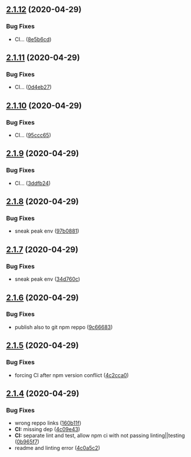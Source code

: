 ## [2.1.12](https://github.com/Skitionek/gql-generator-node/compare/v2.1.11...v2.1.12) (2020-04-29)


### Bug Fixes

* CI... ([8e5b6cd](https://github.com/Skitionek/gql-generator-node/commit/8e5b6cd4d8fff4f994b4787b11bf29f3bce8a645))

## [2.1.11](https://github.com/Skitionek/gql-generator-node/compare/v2.1.10...v2.1.11) (2020-04-29)


### Bug Fixes

* CI... ([0d4eb27](https://github.com/Skitionek/gql-generator-node/commit/0d4eb2793afcaf290c6584cf1a8ea89d9bbd35fa))

## [2.1.10](https://github.com/Skitionek/gql-generator-node/compare/v2.1.9...v2.1.10) (2020-04-29)


### Bug Fixes

* CI... ([95ccc65](https://github.com/Skitionek/gql-generator-node/commit/95ccc65ca66e5d5aa33604524f6c2d886dfed630))

## [2.1.9](https://github.com/Skitionek/gql-generator-node/compare/v2.1.8...v2.1.9) (2020-04-29)


### Bug Fixes

* CI... ([3ddfb24](https://github.com/Skitionek/gql-generator-node/commit/3ddfb24a02a1ecdc6621546c9d7e612a8ba503db))

## [2.1.8](https://github.com/Skitionek/gql-generator-node/compare/v2.1.7...v2.1.8) (2020-04-29)


### Bug Fixes

* sneak peak env ([97b0881](https://github.com/Skitionek/gql-generator-node/commit/97b08818b65cccbd2d2d6e50416818fe44e6a45c))

## [2.1.7](https://github.com/Skitionek/gql-generator-node/compare/v2.1.6...v2.1.7) (2020-04-29)


### Bug Fixes

* sneak peak env ([34d760c](https://github.com/Skitionek/gql-generator-node/commit/34d760c4293bc4dafe455840fc408c32626e421c))

## [2.1.6](https://github.com/Skitionek/gql-generator-node/compare/v2.1.5...v2.1.6) (2020-04-29)


### Bug Fixes

* publish also to git npm reppo ([9c66683](https://github.com/Skitionek/gql-generator-node/commit/9c6668385804668bbcb0a912117e578dbf50ebbf))

## [2.1.5](https://github.com/Skitionek/gql-generator-node/compare/v2.1.4...v2.1.5) (2020-04-29)


### Bug Fixes

* forcing CI after npm version conflict ([4c2cca0](https://github.com/Skitionek/gql-generator-node/commit/4c2cca019a39914f10c58e9d1dc2169633b7b432))

## [2.1.4](https://github.com/Skitionek/gql-generator-node/compare/v2.1.3...v2.1.4) (2020-04-29)


### Bug Fixes

* wrong reppo links ([160b11f](https://github.com/Skitionek/gql-generator-node/commit/160b11fab61a7123e2fcb3f0d06ce7fe881728c3))
* **CI:** missing dep ([4c09e43](https://github.com/Skitionek/gql-generator-node/commit/4c09e43b7d1807bdab1cd442afa811fce6abec2f))
* **CI:** separate lint and test, allow npm ci with not passing linting||testing ([0b965f7](https://github.com/Skitionek/gql-generator-node/commit/0b965f74fc1ae82850744b0b1a9043222bcf07bc))
* readme and linting error ([4c0a5c2](https://github.com/Skitionek/gql-generator-node/commit/4c0a5c20e65f94f78db02c05b62836ba05efec6c))
